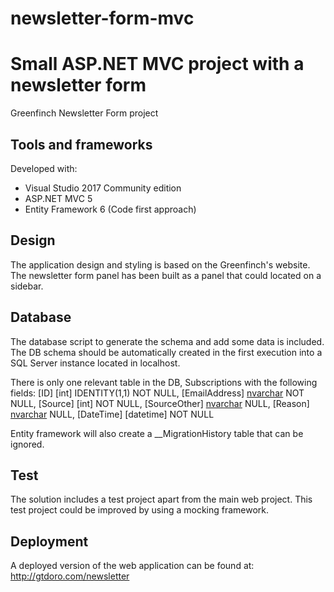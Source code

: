 # newsletter-form-mvc
Small ASP.NET MVC project with a newsletter form
=======

Greenfinch Newsletter Form project

Tools and frameworks
--------------------
Developed with:
- Visual Studio 2017 Community edition
- ASP.NET MVC 5
- Entity Framework 6 (Code first approach)

Design
------
The application design and styling is based on the Greenfinch's website.
The newsletter form panel has been built as a panel that could located on a sidebar.

Database
--------
The database script to generate the schema and add some data is included.
The DB schema should be automatically created in the first execution into a SQL Server instance located in localhost.

There is only one relevant table in the DB, Subscriptions with the following fields:
	[ID] [int] IDENTITY(1,1) NOT NULL,
	[EmailAddress] [nvarchar](max) NOT NULL,
	[Source] [int] NOT NULL,
	[SourceOther] [nvarchar](max) NULL,
	[Reason] [nvarchar](max) NULL,
	[DateTime] [datetime] NOT NULL
	
Entity framework will also create a __MigrationHistory table that can be ignored.
	
Test
----
The solution includes a test project apart from the main web project.
This test project could be improved by using a mocking framework.

Deployment
----------
A deployed version of the web application can be found at:
http://gtdoro.com/newsletter